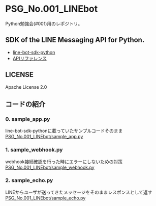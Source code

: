 # PSG_No.001_LINEbot  
Python勉強会(#001)用のレポジトリ。  

## SDK of the LINE Messaging API for Python.  

* [line-bot-sdk-python](https://github.com/line/line-bot-sdk-python)
* [APIリファレンス](https://developers.line.me/ja/docs/messaging-api/reference/)

## LICENSE  
Apache License 2.0  

## コードの紹介  

### 0. sample_app.py  
line-bot-sdk-pythonに載っていたサンプルコードそのまま  
[PSG_No.001_LINEbot/sample_app.py](https://github.com/PythonStudyGroupJP/PSG_No.001_LINEbot/blob/master/sample_app.py)  

### 1. sample_webhook.py  
webhook接続確認を行った時にエラーにしないための対策  
[PSG_No.001_LINEbot/sample_webhook.py](https://github.com/PythonStudyGroupJP/PSG_No.001_LINEbot/blob/master/sample_webhook.py)  

### 2. sample_echo.py  
LINEからユーザが送ってきたメッセージをそのままレスポンスとして返す  
[PSG_No.001_LINEbot/sample_echo.py](https://github.com/PythonStudyGroupJP/PSG_No.001_LINEbot/blob/master/sample_echo.py)  
